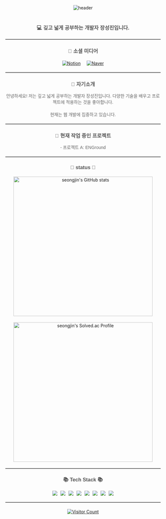 <div align="center">
    <img src="https://capsule-render.vercel.app/api?&type=waving&color=timeAuto&height=180&section=header&text=SeongJIN's%20Hub&fontSize=50&animation=fadeIn&fontAlignY=45" alt="header" style="margin-bottom: 20px;"/>
</div>

<h3 align="center" style="font-family: 'Arial', sans-serif; color: #555;">💻 깊고 넓게 공부하는 개발자 장성진입니다.</h3>
<hr style="border: 1px solid #ccc; margin: 20px 0;"/>
<h3 align="center" style="font-family: 'Arial', sans-serif; color: #555;">🌈 소셜 미디어</h3>
<div align="center" style="display: flex; justify-content: center; gap: 20px; margin: 20px 0;">
    <a href="https://www.notion.so/f6f312bb0abf43d6af5b046fdcf41e0b">
        <img src="https://img.shields.io/badge/Notion-000000?style=flat-square&logo=Notion&logoColor=white" alt="Notion"/>
    </a>
    <a href="mailto:seongjin3378@naver.com">
        <img src="https://img.shields.io/badge/Naver-03C75E?style=flat-square&logo=Naver&logoColor=white" alt="Naver"/>
    </a>
</div>

<hr style="border: 1px solid #ccc; margin: 20px 0;"/>

<h3 align="center" style="font-family: 'Arial', sans-serif; color: #555;">👋 자기소개</h3>
<p align="center" style="margin: 0 0 20px; font-family: 'Arial', sans-serif; color: #666;">안녕하세요! 저는 깊고 넓게 공부하는 개발자 장성진입니다. 다양한 기술을 배우고 프로젝트에 적용하는 것을 좋아합니다.</p>
<p align="center" style="margin: 0 0 20px; font-family: 'Arial', sans-serif; color: #666;">현재는 웹 개발에 집중하고 있습니다.</p>

<hr style="border: 1px solid #ccc; margin: 20px 0;"/>

<h3 align="center" style="font-family: 'Arial', sans-serif; color: #555;">🔭 현재 작업 중인 프로젝트</h3>
<p align="center" style="margin: 0 0 20px; font-family: 'Arial', sans-serif; color: #666;">- 프로젝트 A: ENGround</p>

<hr style="border: 1px solid #ccc; margin: 20px 0;"/>

<h3 align="center" style="font-family: 'Arial', sans-serif; color: #555;">📖 status 📖</h3>
<div align="center" style="display: flex; justify-content: center; gap: 20px; margin: 20px 0;">
    <img src="https://github-readme-stats.vercel.app/api?username=seongjin3378&theme=algolia&show_icons=true" alt="seongjin's GitHub stats" style="width: 450px; height: auto;">
</div>

<div align="center" style="display: flex; justify-content: center; gap: 20px; margin: 20px 0;">
    <a href="https://solved.ac/profile/seongjin3378">
        <img src="http://mazassumnida.wtf/api/generate_badge?boj=seongjin3378" style="width: 450px; height: auto;" alt="seongjin's Solved.ac Profile">
    </a>
</div>


<hr style="border: 1px solid #ccc; margin: 20px 0;"/>

<h3 align="center" style="font-family: 'Arial', sans-serif; color: #555;">📚 Tech Stack 📚</h3>
<div align="center" style="display: flex; flex-wrap: wrap; justify-content: center; gap: 10px; margin: 20px 0;">
    <img src="https://img.shields.io/badge/Java-007396?style=flat-square&logo=Java&logoColor=white"/>
    <img src="https://img.shields.io/badge/-Python-3776AB?style=flat&logo=Python&logoColor=white"/>
    <img src="https://img.shields.io/badge/-JavaScript-F7DF1E?style=flat&logo=JavaScript&logoColor=white"/>
    <img src="https://img.shields.io/badge/Spring-6DB33F?style=flat-square&logo=Spring&logoColor=white"/>
    <img src="https://img.shields.io/badge/MySQL-E6B91E?style=flat-square&logo=MySql&logoColor=white"/>
    <img src="https://img.shields.io/badge/Apache%20Tomcat-F8DC75?style=flat-square&logo=Apache%20Tomcat&logoColor=white"/>
    <img src="https://img.shields.io/badge/AWS-232F3E?style=flat-square&logo=AmazonAWS&logoColor=white"/>
    <img src="https://img.shields.io/badge/Docker-2496ED?style=flat-square&logo=Docker&logoColor=white"/>
</div>

<hr style="border: 1px solid #ccc; margin: 20px 0;"/>

<div align="center" style="margin-top: 20px;">
    <a href="https://hits.seeyoufarm.com">
        <img src="https://hits.seeyoufarm.com/api/count/incr/badge.svg?url=https%3A%2F%2Fgithub.com%2Fseongjin3378&count_bg=%2379C83D&title_bg=%23555555&icon=&icon_color=%23E7E7E7&title=hits&edge_flat=false" alt="Visitor Count"/>
    </a>
</div>
